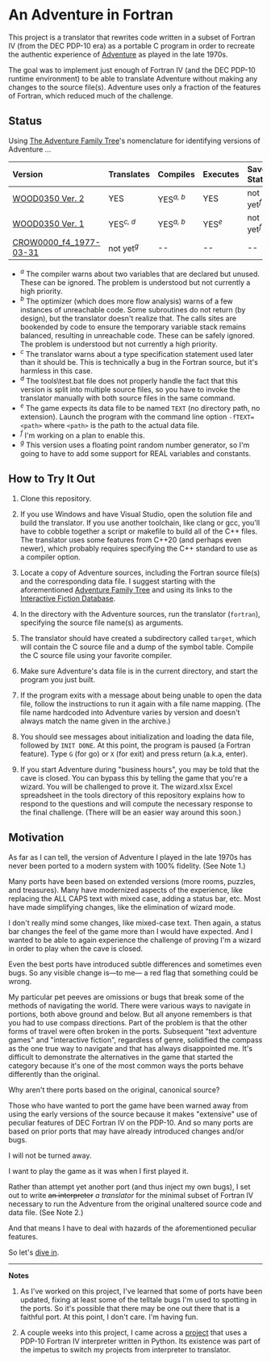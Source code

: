 # An Adventure in Fortran

This project is a translator that rewrites code written in a subset of Fortran IV (from the DEC PDP-10 era) as a portable C program in order to recreate the authentic experience of [Adventure](https://en.wikipedia.org/wiki/Colossal_Cave_Adventure) as played in the late 1970s.

The goal was to implement just enough of Fortran IV (and the DEC PDP-10 runtime environment) to be able to translate Adventure without making any changes to the source file(s).  Adventure uses only a fraction of the features of Fortran, which reduced much of the challenge.

## Status

Using [The Adventure Family Tree](https://mipmip.org/advfamily/advfamily.html)'s nomenclature for identifying versions of Adventure ...

| Version | Translates | Compiles | Executes | Saves State |
|:--------|:-----------|:---------|:---------|:------------|
|[WOOD0350 Ver. 2](https://mipmip.org/advfamily/advfamily.html#WOOD0350)| YES | YES<sup>_a, b_</sup>| YES | not yet<sup>_f_</sup> |
|[WOOD0350 Ver. 1](https://mipmip.org/advfamily/advfamily.html#WOOD0350)| YES<sup>_c, d_</sup> | YES<sup>_a, b_</sup> | YES<sup>_e_</sup> | not yet<sup>_f_</sup> |
|[CROW0000_f4_1977-03-31](https://mipmip.org/advfamily/advfamily.html#CROW0000)| not yet<sup>_g_</sup> | -- | -- | -- |

* <sup>_a_</sup> The compiler warns about two variables that are declared but unused.  These can be ignored.  The problem is understood but not currently a high priority.
* <sup>_b_</sup> The optimizer (which does more flow analysis) warns of a few instances of unreachable code.  Some subroutines do not return (by design), but the translator doesn't realize that.  The calls sites are bookended by code to ensure the temporary variable stack remains balanced, resulting in unreachable code.  These can be safely ignored.  The problem is understood but not currently a high priority.
* <sup>_c_</sup> The translator warns about a type specification statement used later than it should be.  This is technically a bug in the Fortran source, but it's harmless in this case.
* <sup>_d_</sup> The tools\test.bat file does not properly handle the fact that this version is split into multiple source files, so you have to invoke the translator manually with both source files in the same command.
* <sup>_e_</sup> The game expects its data file to be named `TEXT` (no directory path, no extension).  Launch the program with the command line option `-fTEXT=<path>` where `<path>` is the path to the actual data file.
* <sup>_f_</sup> I'm working on a plan to enable this.
* <sup>_g_</sup> This version uses a floating point random number generator, so I'm going to have to add some support for REAL variables and constants.

## How to Try It Out

1. Clone this repository.

2. If you use Windows and have Visual Studio, open the solution file and build the translator.  If you use another toolchain, like clang or gcc, you'll have to cobble together a script or makefile to build all of the C++ files.  The translator uses some features from C++20 (and perhaps even newer), which probably requires specifying the C++ standard to use as a compiler option.

3. Locate a copy of Adventure sources, including the Fortran source file(s) and the corresponding data file.  I suggest starting with the aforementioned [Adventure Family Tree](https://mipmip.org/advfamily/advfamily.html) and using its links to the [Interactive Fiction Database](https://ifdb.org/).

4. In the directory with the Adventure sources, run the translator (`fortran`), specifying the source file name(s) as arguments.

5. The translator should have created a subdirectory called `target`, which will contain the C source file and a dump of the symbol table.  Compile the C source file using your favorite compiler.

6. Make sure Adventure's data file is in the current directory, and start the program you just built.

7. If the program exits with a message about being unable to open the data file, follow the instructions to run it again with a file name mapping.  (The file name hardcoded into Adventure varies by version and doesn't always match the name given in the archive.)

8. You should see messages about initialization and loading the data file, followed by `INIT DONE`.  At this point, the program is paused (a Fortran feature).  Type `G` (for go) or `X` (for exit) and press return (a.k.a, enter).

9. If you start Adventure during "business hours", you may be told that the cave is closed.   You can bypass this by telling the game that you're a wizard.  You will be challenged to prove it.  The wizard.xlsx Excel spreadsheet in the tools directory of this repository explains how to respond to the questions and will compute the necessary response to the final challenge.  (There will be an easier way around this soon.)

## Motivation

As far as I can tell, the version of Adventure I played in the late 1970s has never been ported to a modern system with 100% fidelity. (See Note 1.)

Many ports have been based on extended versions (more rooms, puzzles, and treasures).  Many have modernized aspects of the experience, like replacing the ALL CAPS text with mixed case, adding a status bar, etc.  Most have made simplifying changes, like the elimination of wizard mode.

I don't really mind some changes, like mixed-case text.  Then again, a status bar changes the feel of the game more than I would have expected.  And I wanted to be able to again experience the challenge of proving I'm a wizard in order to play when the cave is closed.

Even the best ports have introduced subtle differences and sometimes even bugs.  So any visible change is&mdash;to me&mdash; a red flag that something could be wrong.

My particular pet peeves are omissions or bugs that break some of the methods of navigating the world.  There were various ways to navigate in portions, both above ground and below.  But all anyone remembers is that you had to use compass directions.  Part of the problem is that the other forms of travel were often broken in the ports.  Subsequent "text adventure games" and "interactive fiction", regardless of genre, solidified the compass as the one true way to navigate and that has always disappointed me.  It's difficult to demonstrate the alternatives in the game that started the category because it's one of the most common ways the ports behave differently than the original.

Why aren't there ports based on the original, canonical source?

Those who have wanted to port the game have been warned away from using the early versions of the source because it makes "extensive" use of peculiar features of DEC Fortran IV on the PDP-10.  And so many ports are based on prior ports that may have already introduced changes and/or bugs.

I will not be turned away.

I want to play the game as it was when I first played it.

Rather than attempt yet another port (and thus inject my own bugs), I set out to write <strike>an interpreter</strike> _a translator_ for the minimal subset of Fortran IV necessary to run the Adventure from the original unaltered source code and data file. (See Note 2.)

And that means I have to deal with hazards of the aforementioned peculiar features.

So let's [dive in](docs/peculiar.md).

---

**Notes**

1. As I've worked on this project, I've learned that some of ports have been updated, fixing at least some of the telltale bugs I'm used to spotting in the ports.  So it's possible that there may be one out there that is a faithful port.  At this point, I don't care.  I'm having fun.

2. A couple weeks into this project, I came across a [project](https://github.com/swenson/adventwure/tree/main) that uses a PDP-10 Fortran IV interpreter written in Python.  Its existence was part of the impetus to switch my projects from interpreter to translator.


